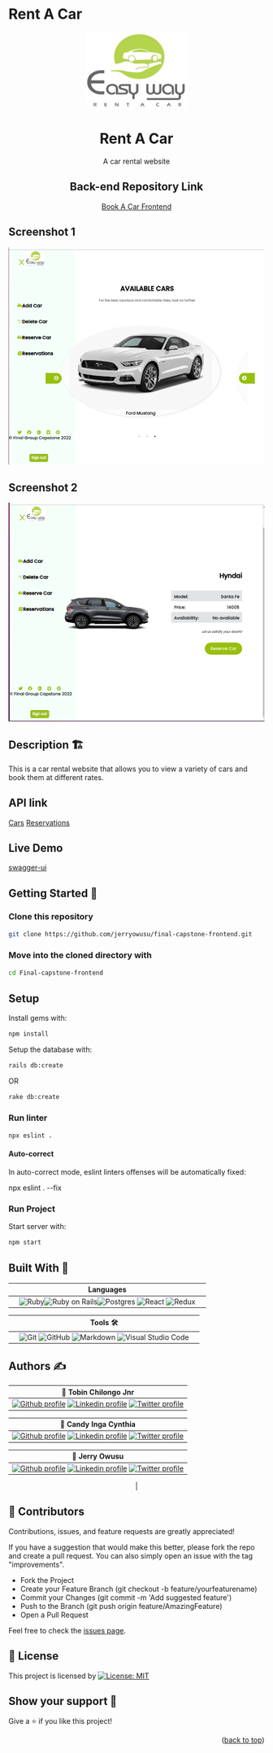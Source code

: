 # Rent A Car

<div id="top"></div>
<!-- PROJECT LOGO -->
<div align="center">
  <a href="https://github.com/jerryowusu/final-capstone-frontend">
    <img src="src/assets/images/car_booking_logo.jpg" alt="Logo" width="200" height="150">
  </a>

  <h1 align="center">Rent A Car </h1>

  <p align="center">
    A car rental website
    <br />

## Back-end Repository Link
<a href="https://github.com/Tobinchilongo/Final-Capstone-BackEnd.git">Book A Car Frontend</a>

</div>


<!-- About the project -->

##  Screenshot 1

![home](src/assets/images/home.png)

## Screenshot 2
![car details](src/assets/images/car_details.png)


## Description 🏗️
This is a car rental website that allows you to view  a variety of cars and book them at different rates.


## API link

[Cars](https://agile-peak-14047.herokuapp.com/api/v1/cars)
[Reservations](https://agile-peak-14047.herokuapp.com/api/v1/reservation)
## Live Demo

[swagger-ui](https://agile-peak-14047.herokuapp.com/api-docs/index.html)

## Getting Started 🏁

### Clone this repository

```bash
git clone https://github.com/jerryowusu/final-capstone-frontend.git
```
### Move into the cloned directory with

  ```bash
  cd Final-capstone-frontend
  ```

## Setup

Install gems with:

  ```bash
  npm install
  ```

Setup the database with:
```bash
rails db:create
```
<div>OR</div>

```bash
rake db:create
```

### Run linter

```bash
npx eslint .
```

#### Auto-correct

In auto-correct mode, eslint linters offenses will be automatically fixed:

npx eslint . --fix

### Run Project

Start server with:

```bash
npm start
```

## Built With 🔨
<div align="center">

|| Languages ||
|-|-------------|-|
||![Ruby](https://img.shields.io/badge/-Ruby-000000?style=flat&logo=ruby&logoColor=red)![Ruby on Rails](https://img.shields.io/badge/-Ruby_on_Rails-000000?style=flat&logo=ruby-on-rails&logoColor=blue)![Postgres](https://img.shields.io/badge/postgres-%23316192.svg?style=for-the-badge&logo=postgresql&logoColor=white) ![React](https://img.shields.io/badge/react-%2320232a.svg?style=for-the-badge&logo=react&logoColor=%2361DAFB) ![Redux](https://img.shields.io/badge/redux-%23593d88.svg?style=for-the-badge&logo=redux&logoColor=white)||

</div>

<div align="center">

||Tools 🛠️||
|-|-------------|-|
||![Git](https://img.shields.io/badge/git-%23F05033.svg?style=for-the-badge&logo=git&logoColor=white)  ![GitHub](https://img.shields.io/badge/github-%23121011.svg?style=for-the-badge&logo=github&logoColor=white)   ![Markdown](https://img.shields.io/badge/markdown-%23000000.svg?style=for-the-badge&logo=markdown&logoColor=white)  ![Visual Studio Code](https://img.shields.io/badge/Visual%20Studio%20Code-0078d7.svg?style=for-the-badge&logo=visual-studio-code&logoColor=white)||
</div>

## Authors ✍️
<div align="center">

| 👤 Tobin Chilongo Jnr|
|---|
| <a target="_blank" href="https://github.com/Tobinchilongo"><img src="https://img.shields.io/badge/github-%23121011.svg?style=for-the-badge&logo=github&logoColor=white" alt="Github profile"></a>  <a target="_blank" href="https://www.linkedin.com/in/tobin-chilongo-a6736415a/"><img src="https://img.shields.io/badge/-LinkedIn-0077b5?style=for-the-badge&logo=LinkedIn&logoColor=white" alt="Linkedin profile"></a> <a target="_blank" href="https://twitter.com/Tobin_Official"><img src="https://img.shields.io/badge/-Twitter-1DA1F2?style=for-the-badge&logo=Twitter&logoColor=white" alt="Twitter profile"></a>

| 👤 Candy Inga Cynthia  |
|---|
| <a target="_blank" href="https://github.com/cynthiainga"><img src="https://img.shields.io/badge/github-%23121011.svg?style=for-the-badge&logo=github&logoColor=white" alt="Github profile"></a>  <a target="_blank" href="https://www.linkedin.com/in/cynthia-inga/"><img src="https://img.shields.io/badge/-LinkedIn-0077b5?style=for-the-badge&logo=LinkedIn&logoColor=white" alt="Linkedin profile"></a> <a target="_blank" href="https://twitter.com/CynthiaInga_C"><img src="https://img.shields.io/badge/-Twitter-1DA1F2?style=for-the-badge&logo=Twitter&logoColor=white" alt="Twitter profile"></a>

| 👤 Jerry Owusu |
|---|
| <a target="_blank" href="https://github.com/jerryowusu"><img src="https://img.shields.io/badge/github-%23121011.svg?style=for-the-badge&logo=github&logoColor=white" alt="Github profile"></a>  <a target="_blank" href="https://linkedin.com/in/jerry-owusu"><img src="https://img.shields.io/badge/-LinkedIn-0077b5?style=for-the-badge&logo=LinkedIn&logoColor=white" alt="Linkedin profile"></a> <a target="_blank" href="https://twitter.com/JerryOwusu"><img src="https://img.shields.io/badge/-Twitter-1DA1F2?style=for-the-badge&logo=Twitter&logoColor=white" alt="Twitter profile"></a>
|

</div>


## 🤝 Contributors

Contributions, issues, and feature requests are greatly appreciated!

If you have a suggestion that would make this better, please fork the repo and create a pull request. You can also simply open an issue with the tag "improvements".

- Fork the Project
- Create your Feature Branch (git checkout -b feature/yourfeaturename)
- Commit your Changes (git commit -m 'Add suggested feature')
- Push to the Branch (git push origin feature/AmazingFeature)
- Open a Pull Request

Feel free to check the [issues page](https://github.com/jerryowusu/final-capstone-frontend/issues).


## 📝 License

This project is licensed by [![License: MIT](https://img.shields.io/badge/License-MIT-yellow.svg)](LICENSE)

## Show your support 💪
Give a ⭐️ if you like this project!

<p align="right">(<a href="#top">back to top</a>)</p>